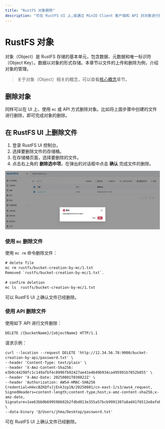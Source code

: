 ```yaml
---
title: "RustFS 对象删除"
description: "可在 RustFS UI 上,或通过 MinIO Client 客户端和 API 对对象进行删除.​"
---
```


# RustFS 对象

对象（Object）是 RustFS 存储的基本单元，包含数据、元数据和唯一标识符（Object Key）。数据以对象的形式存储。本章节以文件的上传和删除为例，介绍对象的管理。

> 关于对象（Object）相关的概念，可以查看[核心概念](../../concepts/glossary.md)章节。

## 删除对象

同样可以在 UI 上、使用 `mc` 或 API 方式删除对象。比如将上面步骤中创建的文件进行删除，即可完成对象的删除。

## 在 RustFS UI 上删除文件

1. 登录 RustFS UI 控制台。
1. 选择要删除文件的存储桶。
1. 在存储桶页面，选择要删除的文件。
1. 点击右上角的 **删除选中项**，在弹出的对话框中点击 **确认** 完成文件的删除。

![object deletion from ui](images/delete_file_from_ui.png)

### 使用 `mc` 删除文件

使用 `mc rm` 命令删除文件：

```
# delete file
mc rm rustfs/bucket-creation-by-mc/1.txt
Removed `rustfs/bucket-creation-by-mc/1.txt`.

# confirm deletion
mc ls  rustfs/bucket-creation-by-mc/1.txt
```

可以 RustFS UI 上确认文件已经删除。

### 使用 API 删除文件

使用如下 API 进行文件删除：

```
DELETE /{bucketName}/{objectName} HTTP/1.1
```

请求示例：

```
curl --location --request DELETE 'http://12.34.56.78:9000/bucket-creation-by-api/password.txt' \
--header 'Content-Type: text/plain' \
--header 'X-Amz-Content-Sha256: e3b0c44298fc1c149afbf4c8996fb92427ae41e4649b934ca495991b7852b855' \
--header 'X-Amz-Date: 20250801T030822Z' \
--header 'Authorization: AWS4-HMAC-SHA256 Credential=H4xcBZKQfvJjEnk3zp1N/20250801/cn-east-1/s3/aws4_request, SignedHeaders=content-length;content-type;host;x-amz-content-sha256;x-amz-date, Signature=1ee63bb0b699598602b2fdbd013e355a57bcb9991307a8ad41f6512e8afebf3a' \
--data-binary '@/Users/jhma/Desktop/password.txt'
```

可在 RustFS UI 上确认文件已经删除。
